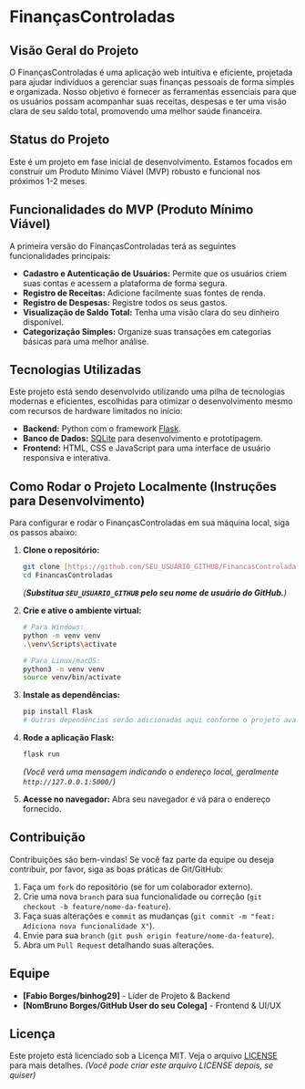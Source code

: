 # FinançasControladas

## Visão Geral do Projeto

O FinançasControladas é uma aplicação web intuitiva e eficiente, projetada para ajudar indivíduos a gerenciar suas finanças pessoais de forma simples e organizada. Nosso objetivo é fornecer as ferramentas essenciais para que os usuários possam acompanhar suas receitas, despesas e ter uma visão clara de seu saldo total, promovendo uma melhor saúde financeira.

## Status do Projeto

Este é um projeto em fase inicial de desenvolvimento. Estamos focados em construir um Produto Mínimo Viável (MVP) robusto e funcional nos próximos 1-2 meses.

## Funcionalidades do MVP (Produto Mínimo Viável)

A primeira versão do FinançasControladas terá as seguintes funcionalidades principais:

* **Cadastro e Autenticação de Usuários:** Permite que os usuários criem suas contas e acessem a plataforma de forma segura.
* **Registro de Receitas:** Adicione facilmente suas fontes de renda.
* **Registro de Despesas:** Registre todos os seus gastos.
* **Visualização de Saldo Total:** Tenha uma visão clara do seu dinheiro disponível.
* **Categorização Simples:** Organize suas transações em categorias básicas para uma melhor análise.

## Tecnologias Utilizadas

Este projeto está sendo desenvolvido utilizando uma pilha de tecnologias modernas e eficientes, escolhidas para otimizar o desenvolvimento mesmo com recursos de hardware limitados no início:

* **Backend:** Python com o framework [Flask](https://flask.palletsprojects.com/en/latest/).
* **Banco de Dados:** [SQLite](https://www.sqlite.org/index.html) para desenvolvimento e prototipagem.
* **Frontend:** HTML, CSS e JavaScript para uma interface de usuário responsiva e interativa.

## Como Rodar o Projeto Localmente (Instruções para Desenvolvimento)

Para configurar e rodar o FinançasControladas em sua máquina local, siga os passos abaixo:

1.  **Clone o repositório:**
    ```bash
    git clone [https://github.com/SEU_USUARIO_GITHUB/FinancasControladas.git](https://github.com/SEU_USUARIO_GITHUB/FinancasControladas.git)
    cd FinancasControladas
    ```
    *(**Substitua `SEU_USUARIO_GITHUB` pelo seu nome de usuário do GitHub.**)*

2.  **Crie e ative o ambiente virtual:**
    ```bash
    # Para Windows:
    python -m venv venv
    .\venv\Scripts\activate

    # Para Linux/macOS:
    python3 -m venv venv
    source venv/bin/activate
    ```

3.  **Instale as dependências:**
    ```bash
    pip install Flask
    # Outras dependências serão adicionadas aqui conforme o projeto avança
    ```

4.  **Rode a aplicação Flask:**
    ```bash
    flask run
    ```
    *(Você verá uma mensagem indicando o endereço local, geralmente `http://127.0.0.1:5000/`)*

5.  **Acesse no navegador:**
    Abra seu navegador e vá para o endereço fornecido.

## Contribuição

Contribuições são bem-vindas! Se você faz parte da equipe ou deseja contribuir, por favor, siga as boas práticas de Git/GitHub:

1.  Faça um `fork` do repositório (se for um colaborador externo).
2.  Crie uma nova `branch` para sua funcionalidade ou correção (`git checkout -b feature/nome-da-feature`).
3.  Faça suas alterações e `commit` as mudanças (`git commit -m "feat: Adiciona nova funcionalidade X"`).
4.  Envie para sua `branch` (`git push origin feature/nome-da-feature`).
5.  Abra um `Pull Request` detalhando suas alterações.

## Equipe

* **[Fabio Borges/binhog29]** - Líder de Projeto & Backend
* **[NomBruno Borges/GitHub User do seu Colega]** - Frontend & UI/UX

## Licença

Este projeto está licenciado sob a Licença MIT. Veja o arquivo [LICENSE](LICENSE) para mais detalhes. *(Você pode criar este arquivo LICENSE depois, se quiser)*